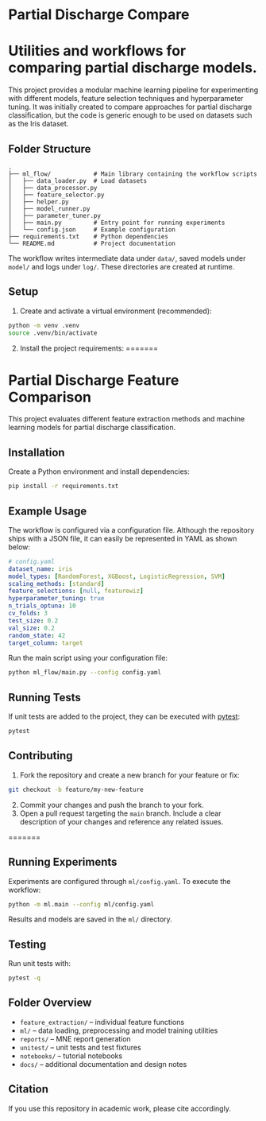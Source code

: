 # Partial Discharge Compare


Utilities and workflows for comparing partial discharge models.
=======
This project provides a modular machine learning pipeline for experimenting with different models, feature selection techniques and hyperparameter tuning. It was initially created to compare approaches for partial discharge classification, but the code is generic enough to be used on datasets such as the Iris dataset.

## Folder Structure

```
.
├── ml_flow/            # Main library containing the workflow scripts
│   ├── data_loader.py  # Load datasets
│   ├── data_processor.py
│   ├── feature_selector.py
│   ├── helper.py
│   ├── model_runner.py
│   ├── parameter_tuner.py
│   ├── main.py         # Entry point for running experiments
│   └── config.json     # Example configuration
├── requirements.txt    # Python dependencies
└── README.md           # Project documentation
```

The workflow writes intermediate data under `data/`, saved models under `model/` and logs under `log/`. These directories are created at runtime.

## Setup

1. Create and activate a virtual environment (recommended):

```bash
python -m venv .venv
source .venv/bin/activate
```

2. Install the project requirements:
=======
# Partial Discharge Feature Comparison

This project evaluates different feature extraction methods and machine learning models for partial discharge classification.

## Installation

Create a Python environment and install dependencies:


```bash
pip install -r requirements.txt
```

## Example Usage

The workflow is configured via a configuration file. Although the repository ships with a JSON file, it can easily be represented in YAML as shown below:

```yaml
# config.yaml
dataset_name: iris
model_types: [RandomForest, XGBoost, LogisticRegression, SVM]
scaling_methods: [standard]
feature_selections: [null, featurewiz]
hyperparameter_tuning: true
n_trials_optuna: 10
cv_folds: 3
test_size: 0.2
val_size: 0.2
random_state: 42
target_column: target
```

Run the main script using your configuration file:

```bash
python ml_flow/main.py --config config.yaml
```

## Running Tests

If unit tests are added to the project, they can be executed with [pytest](https://docs.pytest.org/):

```bash
pytest
```

## Contributing

1. Fork the repository and create a new branch for your feature or fix:

```bash
git checkout -b feature/my-new-feature
```

2. Commit your changes and push the branch to your fork.
3. Open a pull request targeting the `main` branch. Include a clear description of your changes and reference any related issues.

=======
## Running Experiments

Experiments are configured through `ml/config.yaml`. To execute the workflow:

```bash
python -m ml.main --config ml/config.yaml
```

Results and models are saved in the `ml/` directory.

## Testing

Run unit tests with:

```bash
pytest -q
```

## Folder Overview

- `feature_extraction/` – individual feature functions
- `ml/` – data loading, preprocessing and model training utilities
- `reports/` – MNE report generation
- `unitest/` – unit tests and test fixtures
- `notebooks/` – tutorial notebooks
- `docs/` – additional documentation and design notes

## Citation

If you use this repository in academic work, please cite accordingly.